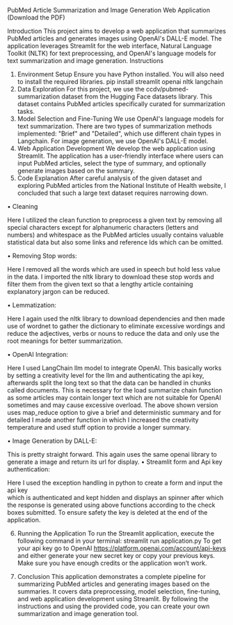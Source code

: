PubMed Article Summarization and Image 
Generation Web Application (Download the PDF)

Introduction 
This project aims to develop a web application that summarizes PubMed articles and 
generates images using OpenAI's DALL-E model. The application leverages Streamlit for the 
web interface, Natural Language Toolkit (NLTK) for text preprocessing, and OpenAI's 
language models for text summarization and image generation. 
Instructions 
1. Environment Setup 
Ensure you have Python installed. You will also need to install the required libraries. 
pip install streamlit openai nltk langchain  
2. Data Exploration 
For this project, we use the ccdv/pubmed-summarization dataset from the Hugging Face 
datasets library. This dataset contains PubMed articles specifically curated for 
summarization tasks. 
3. Model Selection and Fine-Tuning 
We use OpenAI's language models for text summarization. There are two types of 
summarization methods implemented: "Brief" and "Detailed", which use different chain types 
in Langchain. For image generation, we use OpenAI's DALL-E model. 
4. Web Application Development 
We develop the web application using Streamlit. The application has a user-friendly interface 
where users can input PubMed articles, select the type of summary, and optionally generate 
images based on the summary. 
5. Code Explanation 
After careful analysis of the given dataset and exploring PubMed articles from the National 
Institute of Health website, I concluded that such a large text dataset requires narrowing 
down.

• Cleaning 

Here I utilized the clean function to preprocess a given text by removing all special 
characters except for alphanumeric characters (letters and numbers) and whitespace as 
the PubMed articles usually contains valuable statistical data but also some links and 
reference Ids which can be omitted. 

• Removing Stop words: 
    
Here I removed all the words which are used in speech but hold less value in the data. 
I imported the nltk library to download these stop words and filter them from the 
given text so that a lengthy article containing explanatory jargon can be reduced. 

• Lemmatization: 


Here I again used the nltk library to download dependencies and then made use of 
wordnet to gather the dictionary to eliminate excessive wordings and reduce the 
adjectives, verbs or nouns to reduce the data and only use the root meanings for better 
summarization. 

• OpenAI Integration: 


Here I used LangChain llm model to integrate OpenAI. This basically works by 
setting a creativity level for the llm and authenticating the api key, afterwards split the 
long text so that the data can be handled in chunks called documents. This is 
necessary for the load summarize chain function as some articles may contain longer 
text which are not suitable for OpenAI sometimes and may cause excessive overload. 
The above shown version uses map_reduce option to give a brief and deterministic 
summary and for detailed I made another function in which I increased the creativity 
temperature and used stuff option to provide a longer summary. 

• Image Generation by DALL-E: 

This is pretty straight forward. This again uses the same openai library to generate a 
image and return its url for display. 
• Streamlit form and Api key authentication: 

Here I used the exception handling in python to create a form and input the api key  
which is authenticated and kept hidden and displays an spinner after which the 
response is generated using above functions according to the check boxes submitted. 
To ensure safety the key is deleted at the end of the application. 

6. Running the Application 
To run the Streamlit application, execute the following command in your terminal: 
streamlit run application.py 
To get your api key go to OpenAI https://platform.openai.com/account/api-keys and either 
generate your new secret key or copy your previous keys. Make sure you have enough credits 
or the application won’t work. 

7. Conclusion 
This application demonstrates a complete pipeline for summarizing PubMed articles and 
generating images based on the summaries. It covers data preprocessing, model selection, 
fine-tuning, and web application development using Streamlit. By following the instructions 
and using the provided code, you can create your own summarization and image generation 
tool.
